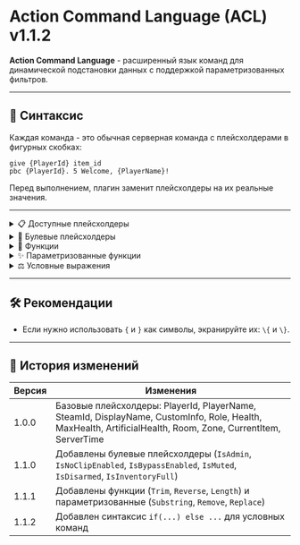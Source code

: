 # Action Command Language (ACL) v1.1.2

**Action Command Language** - расширенный язык команд для динамической подстановки данных с поддержкой параметризованных фильтров.

---

## 📌 Синтаксис
Каждая команда - это обычная серверная команда с плейсхолдерами в фигурных скобках:  
```
give {PlayerId} item_id
pbc {PlayerId}. 5 Welcome, {PlayerName}!
```

Перед выполнением, плагин заменит плейсхолдеры на их реальные значения.

---

<details>
<summary>📋 Доступные плейсхолдеры</summary>

| Плейсхолдер | Пример | Описание |
|-------------|--------|----------|
| `{PlayerId}` | `12` | Внутренний ID игрока в сессии |
| `{PlayerName}` | `Greetings` | Ник игрока (Steam) |
| `{SteamId}` | `76561198000000000` | Steam ID игрока |
| `{DisplayName}` | `Павел Техников` | Отображаемое имя игрока |
| `{CustomInfo}` | `MTF` | Дополнительная информация |
| `{RoleTypeId}` | `Scientist` | Роль игрока |
| `{Health}` | `85` | Текущее здоровье игрока |
| `{MaxHealth}` | `100` | Максимальное здоровье |
| `{ArtificialHealth}` | `75` | Artificial здоровье (AHP) |
| `{Room}` | `LczStraight` \| `null` | Комната игрока *(может быть `null`)* |
| `{Zone}` | `HeavyContainment` \| `null` | Зона игрока *(может быть `null`)* |
| `{CurrentItem}` | `Flashlight` \| `null` | Предмет игрока в руках |
| `{ServerTime}` | `14:55:21` | Время сервера |
| `{GroupColor}` | `#FF0000` | Цвет группы (HEX) |
| `{HumeShield}` | `25` |  Щит SCP-127 |
| `{MaxHumeShield}` | `100` | Максимальный щит SCP-127 |

</details>

<details>
<summary>🔀 Булевые плейсхолдеры</summary>

| Плейсхолдер | Пример | Описание |
|-------------|--------|----------|
| `{IsAdmin}` | `true` | Есть ли у игрока доступ к админ панели |
| `{IsNoClipEnabled}` | `false` | Включен ли noclip |
| `{IsBypassEnabled}` | `true` | Включен ли bypass |
| `{IsMuted}` | `false` | Заглушен ли игрок |
| `{IsDisarmed}` | `false` | Связан ли игрок |
| `{IsInventoryFull}` | `true` | Полон ли инвентарь |
| `{IsIntercomMuted}` | `true` | Заглушен ли intercom у игрока |

</details>

<details>
<summary>🎯 Функции</summary>
К плейсхолдерам можно применять функции через двоеточие `:`.  
Например:
  
```
pbc {PlayerId}. 5 "{PlayerName:Upper} joined the game!"
```

**Доступные функции:**
| Фильтр | Описание |
|--------|----------|
| `Upper` | Перевод строки в верхний регистр |
| `Lower` | Перевод строки в нижний регистр |
| `Trim` | Удаление пробелов по краям |
| `Reverse` | Разворот строки |
| `Length` | Длина строки в символах |
</details>

<details>
<summary>✨ Параметризованные функции</summary>
К плейсхолдерам можно применять функции через двоеточие `:`.  
Например:
  
```
pbc {PlayerId}. 5 "PLAYER: {PlayerName:Remove(test)}"
```

| Фильтр | Синтаксис | Пример | Результат |
|--------|-----------|--------|-----------|
| `Substring` | `{var:Substring(start,length)}` | `{Name:Substring(0,3)}` | `Joh` (из `John`) |
| `Remove` | `{var:Remove(text)}` | `{Text:Remove(bad)}` | Удаляет подстроку |
| `Replace` | `{var:Replace(old,new)}` | `{Role:Replace(Sci,Dr)}` | `Dr` вместо `Sci` |
| `Zalgo`    | `{var:Zalgo}`                 | `{Name:Zalgo}`        | `J̿o͗h͛nͫ` (искажённый текст) |

</details>

<details>
<summary>⚖ Условные выражения</summary>

В ACL поддерживаются условные блоки `if (...) else ...`.  
Они позволяют выполнять разные команды в зависимости от значений.

Пример:
```
if({IsAdmin}) pbc {PlayerId}. 5 "Welcome, mighty admin {PlayerName}!"
else pbc {PlayerId}. 5 "Welcome, {PlayerName}!"
```

Можно использовать вложенные проверки:
```
if({Role}==Scientist) give {PlayerId} medkit
else if({Role}==ClassD) give {PlayerId} flashlight
else {PlayerId}. 5 "Default spawn for {PlayerName}"
```

Поддерживаемые операции:
- `==` равно
- `!=` не равно
- `>` больше
- `<` меньше
- `>=` больше или равно
- `<=` меньше или равно

</details>

---

## 🛠 Рекомендации
- Если нужно использовать `{` и `}` как символы, экранируйте их: `\{` и `\}`.

---

## 📅 История изменений

| Версия | Изменения |
|--------|-----------|
| 1.0.0 | Базовые плейсхолдеры: PlayerId, PlayerName, SteamId, DisplayName, CustomInfo, Role, Health, MaxHealth, ArtificialHealth, Room, Zone, CurrentItem, ServerTime |
| 1.1.0 | Добавлены булевые плейсхолдеры (`IsAdmin`, `IsNoClipEnabled`, `IsBypassEnabled`, `IsMuted`, `IsDisarmed`, `IsInventoryFull`) |
| 1.1.1 | Добавлены функции (`Trim`, `Reverse`, `Length`) и параметризованные (`Substring`, `Remove`, `Replace`) |
| 1.1.2 | Добавлен синтаксис `if(...) else ...` для условных команд |
